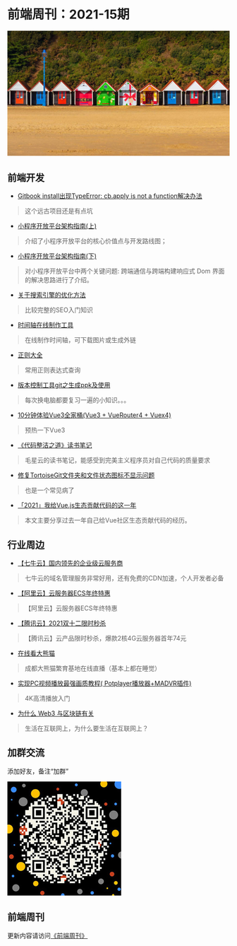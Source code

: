 # 前端周刊：2021-15期

[![](/img/bing/20211217.jpg?imageMogr2/thumbnail/960x)](https://cn.bing.com/search?q=伯恩茅斯)

## 前端开发

- [Gitbook install出现TypeError: cb.apply is not a function解决办法](https://www.cnblogs.com/cyxroot/p/13754475.html)

> 这个远古项目还是有点坑

- [小程序开放平台架构指南(上)](https://mp.weixin.qq.com/s/KVCWsOU-zQe8UrpkiEXlLA)

> 介绍了小程序开放平台的核心价值点与开发路线图；

- [小程序开放平台架构指南(下)](https://mp.weixin.qq.com/s/P-djmkyB7urFjjUQQyvf0A)

> 对小程序开放平台中两个关键问题: 跨端通信与跨端构建响应式 Dom 界面的解决思路进行了介绍。

- [关于搜索引擎的优化方法](https://mp.weixin.qq.com/s/9hxMrTzsS7DnCboXYDDTUA)

> 比较完整的SEO入门知识

- [时间轴在线制作工具](https://time.graphics/editor)

> 在线制作时间轴，可下载图片或生成外链

- [正则大全](https://any86.github.io/any-rule/)

> 常用正则表达式查询

- [版本控制工具git之生成ppk及使用](https://www.cnblogs.com/TingJie/p/4992111.html)

> 每次换电脑都要复习一遍的小知识。。。

- [10分钟体验Vue3全家桶(Vue3 + VueRouter4 + Vuex4)](https://juejin.cn/post/6844904150082256903)

> 预热一下Vue3

- [《代码整洁之道》读书笔记](https://github.com/QianMo/Game-Programmer-Study-Notes/blob/master/Content/%E3%80%8A%E4%BB%A3%E7%A0%81%E6%95%B4%E6%B4%81%E4%B9%8B%E9%81%93%E3%80%8B%E8%AF%BB%E4%B9%A6%E7%AC%94%E8%AE%B0/README.md)

> 毛星云的读书笔记，能感受到完美主义程序员对自己代码的质量要求

- [修复TortoiseGit文件夹和文件状态图标不显示问题](https://www.cnblogs.com/xiesong/p/5761352.html)

> 也是一个常见病了

- [「2021」我给Vue.js生态贡献代码的这一年](https://zhuanlan.zhihu.com/p/441465938)

> 本文主要分享过去一年自己给Vue社区生态贡献代码的经历。

## 行业周边

- [【七牛云】国内领先的企业级云服务商](https://marketing.qiniu.com/cps/redirect?redirect_id=4&cps_key=1hfwb75ib2jbm)

> 七牛云的域名管理服务非常好用，还有免费的CDN加速，个人开发者必备

- [【阿里云】云服务器ECS年终特惠](https://www.aliyun.com/daily-act/ecs/fy22-12-yure?userCode=y31qmczl)

> 【阿里云】云服务器ECS年终特惠

- [【腾讯云】2021双十二限时秒杀](https://cloud.tencent.com/act/cps/redirect?redirect=1077&cps_key=55b0d6026f97f5980bceec15fcefa0af&from=console)

> 【腾讯云】云产品限时秒杀，爆款2核4G云服务器首年74元

- [在线看大熊猫](http://live.ipanda.com/xmcd/)

> 成都大熊猫繁育基地在线直播（基本上都在睡觉）

- [实现PC视频播放最强画质教程( Potplayer播放器+MADVR插件)](https://www.hangge.com/blog/cache/detail_1461.html)

> 4K高清播放入门

- [为什么 Web3 与区块链有关](https://www.ruanyifeng.com/blog/2021/12/web3.html)

> 生活在互联网上，为什么要生活在互联网上？

## 加群交流

添加好友，备注“加群”

![refned_x](../img/a/refined-x.jpg)

## 前端周刊

更新内容请访问[《前端周刊》](https://frontend-weekly.com/)